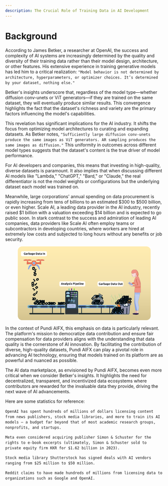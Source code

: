```yaml
---
description: The Crucial Role of Training Data in AI Development
---
```


# Background

According to James Betker, a researcher at OpenAI, the success and complexity of AI systems are increasingly determined by the quality and diversity of their training data rather than their model design, architecture, or other features. His extensive experience in training generative models has led him to a critical realization: `"Model behavior is not determined by architecture, hyperparameters, or optimizer choices. It’s determined by your dataset, nothing else."`

Betker's insights underscore that, regardless of the model type—whether diffusion conv-unets or ViT generators—if they are trained on the same dataset, they will eventually produce similar results. This convergence highlights the fact that the dataset's richness and variety are the primary factors influencing the model's capabilities.

This revelation has significant implications for the AI industry. It shifts the focus from optimizing model architectures to curating and expanding datasets. As Betker notes, `"Sufficiently large diffusion conv-unets produce the same images as ViT generators. AR sampling produces the same images as diffusion."` This uniformity in outcomes across different model types suggests that the dataset's content is the true driver of model performance.

For AI developers and companies, this means that investing in high-quality, diverse datasets is paramount. It also implies that when discussing different AI models like "Lambda," "ChatGPT," "Bard," or "Claude," the real differentiator is not the model weights or configurations but the underlying dataset each model was trained on.

Meanwhile, large corporations' annual spending on data procurement is rapidly increasing from tens of billions to an estimated $300 to $500 billion, or even higher. Scale AI, a leading data provider in the AI industry, recently raised $1 billion with a valuation exceeding $14 billion and is expected to go public soon. In stark contrast to the success and admiration of leading AI companies, data providers like Scale AI often employ teams or subcontractors in developing countries, where workers are hired at extremely low costs and subjected to long hours without any benefits or job security.

<figure><img src="../../../.gitbook/assets/image7 (2).png" alt=""><figcaption></figcaption></figure>

In the context of Pundi AIFX, this emphasis on data is particularly relevant. The platform's mission to democratize data contribution and ensure fair compensation for data providers aligns with the understanding that data quality is the cornerstone of AI innovation. By facilitating the contribution of diverse, high-quality datasets, Pundi AIFX can play a pivotal role in advancing AI technology, ensuring that models trained on its platform are as powerful and nuanced as possible.

The AI data marketplace, as envisioned by Pundi AIFX, becomes even more critical when we consider Betker's insights. It highlights the need for decentralized, transparent, and incentivized data ecosystems where contributors are rewarded for the invaluable data they provide, driving the next wave of AI advancements.

Here are some statistics for reference:

`OpenAI has spent hundreds of millions of dollars licensing content from news publishers, stock media libraries, and more to train its AI models — a budget far beyond that of most academic research groups, nonprofits, and startups.`

`Meta even considered acquiring publisher Simon & Schuster for the rights to e-book excerpts (ultimately, Simon & Schuster sold to private equity firm KKR for $1.62 billion in 2023).`

`Stock media library Shutterstock has signed deals with AI vendors ranging from $25 million to $50 million.`

`Reddit claims to have made hundreds of millions from licensing data to organizations such as Google and OpenAI.`
